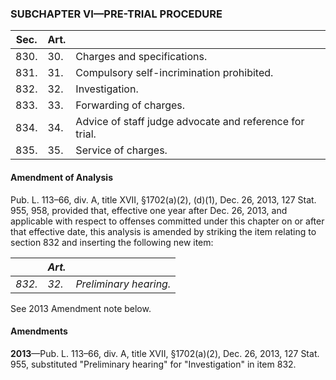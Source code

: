 ### SUBCHAPTER VI—PRE-TRIAL PROCEDURE ###

|Sec.|Art.|                                                       |
|----|----|-------------------------------------------------------|
|830.|30. |              Charges and specifications.              |
|831.|31. |       Compulsory self-incrimination prohibited.       |
|832.|32. |                    Investigation.                     |
|833.|33. |                Forwarding of charges.                 |
|834.|34. |Advice of staff judge advocate and reference for trial.|
|835.|35. |                  Service of charges.                  |

#### Amendment of Analysis ####

Pub. L. 113–66, div. A, title XVII, §1702(a)(2), (d)(1), Dec. 26, 2013, 127 Stat. 955, 958, provided that, effective one year after Dec. 26, 2013, and applicable with respect to offenses committed under this chapter on or after that effective date, this analysis is amended by striking the item relating to section 832 and inserting the following new item:

|      |*Art.*|                      |
|------|------|----------------------|
|*832.*|*32.* |*Preliminary hearing.*|

See 2013 Amendment note below.

#### Amendments ####

**2013**—Pub. L. 113–66, div. A, title XVII, §1702(a)(2), Dec. 26, 2013, 127 Stat. 955, substituted "Preliminary hearing" for "Investigation" in item 832.